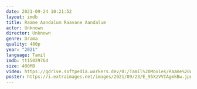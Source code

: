 ```yaml
---
date: 2021-09-24 10:21:52
layout: imdb
title: Raame Aandalum Raavane Aandalum
actor: Unknown
director: Unknown
genre: Drama
quality: 480p
year: "2021"
language: Tamil
imdb: tt15029764
size: 400MB
video: https://gdrive.softpedia.workers.dev/0:/Tamil%20Movies/Raame%20Aandalum%20Raavane%20Aandalum%20[Ra%20Ra]%20(2021)/Raame%20Aandalum%20Raavane%20Aandalum%20(2021)%20(isaiminiweb.online)%20(400MB).mkv.mkv
poster: https://i.extraimages.net/images/2021/09/23/E_95XzVVIAgmkBw.jpg
---
```

